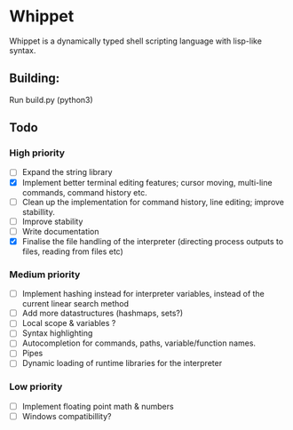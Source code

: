 # Whippet

Whippet is a dynamically typed shell scripting language with lisp-like syntax.

## Building:

Run build.py (python3)

## Todo

### High priority

- [ ] Expand the string library
- [x] Implement better terminal editing features; cursor moving, multi-line commands, command history etc.
- [ ] Clean up the implementation for command history, line editing; improve stabillity.
- [ ] Improve stability
- [ ] Write documentation
- [x] Finalise the file handling of the interpreter (directing process outputs to files, reading from files etc)

### Medium priority

- [ ] Implement hashing instead for interpreter variables, instead of the current linear search method
- [ ] Add more datastructures (hashmaps, sets?)
- [ ] Local scope & variables ?
- [ ] Syntax highlighting
- [ ] Autocompletion for commands, paths, variable/function names.
- [ ] Pipes
- [ ] Dynamic loading of runtime libraries for the interpreter

### Low priority

- [ ] Implement floating point math & numbers
- [ ] Windows compatibillity?
